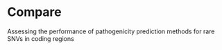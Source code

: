 # Compare
Assessing the performance of pathogenicity prediction methods for rare SNVs in coding regions
